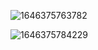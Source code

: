 ![1646375763782](https://s2.loli.net/2022/03/04/TCu8aHqG1dh3YAm.png)

![1646375784229](https://s2.loli.net/2022/03/04/osecUhbJWt1MTP4.png)
